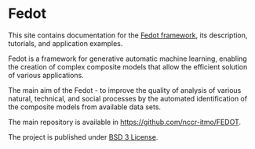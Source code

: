 # Fedot

This site contains documentation for the [Fedot framework](https://github.com/nccr-itmo/FEDOT), its description, tutorials, and application examples.

Fedot is a framework for generative automatic machine learning, enabling the creation of complex composite models that allow the efficient solution of various applications.

The main aim of the Fedot - to improve the quality of analysis of various natural, technical, and social processes by the automated identification of the composite models from available data sets.

The main repository is available in https://github.com/nccr-itmo/FEDOT.

The project is published under [BSD 3 License](https://github.com/nccr-itmo/FEDOT/blob/master/LICENSE.md).
